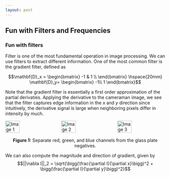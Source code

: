 ```yaml
---
layout: post
---
```


## Fun with Filters and Frequencies

### Fun with filters

Filter is one of the most fundamental operation in image processing. We can use filters to extract different information. One of the most common filter is the gradient filter, defined as

$$\mathbf{D}_x = \begin{bmatrix} -1 & 1 \\
\end{bmatrix} \hspace{20mm} \mathbf{D}_y= \begin{bmatrix}
-1\\
1
\end{bmatrix}$$

Note that the gradient filter is essentially a first order approximation of the partial derivaties. Applying the derivative to the cameraman image, we see that the filter captures edge information in the $x$ and $y$ direction since intuitively, the derivative signal is large when neighboring pixels differ in intensity by much.

<div style="display: flex; justify-content: space-between;">
  <img src="{{ site.baseurl }}/assets/proj2_images/cameraman.jpg" alt="Image 1" style="width: 30%; height: auto;">
  <img src="{{ site.baseurl }}/assets/proj2_images/cameraman_grad_x.jpg" alt="Image 2" style="width: 30%; height: auto;">
  <img src="{{ site.baseurl }}/assets/proj2_images/cameraman_grad_y.jpg" alt="Image 3" style="width: 30%; height: auto;">
</div>
<p style="text-align: center; margin-top: 15px;"><strong>Figure 1:</strong> Separate red, green, and blue channels from the glass plate negatives.</p>

We can also compute the magnitude and direction of gradient, given by 
$$||\nabla I||_2 = \sqrt{\bigg(\frac{\partial I}{\partial x}\bigg)^2 + \bigg(\frac{\partial I}{\partial y}\bigg)^2}$$


